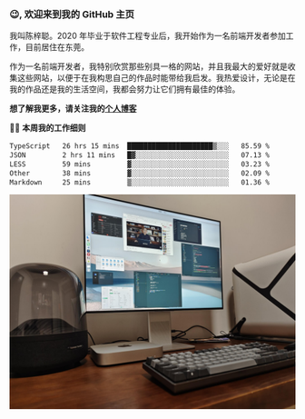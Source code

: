 ### 😉, 欢迎来到我的 GitHub 主页

我叫陈梓聪。2020 年毕业于软件工程专业后，我开始作为一名前端开发者参加工作，目前居住在东莞。

作为一名前端开发者，我特别欣赏那些别具一格的网站，并且我最大的爱好就是收集这些网站，以便于在我构思自己的作品时能带给我启发。我热爱设计，无论是在我的作品还是我的生活空间，我都会努力让它们拥有最佳的体验。

**想了解我更多，请关注我的[个人博客](https://leoku.top)**

🧑‍💻 **本周我的工作细则**
<!--START_SECTION:waka-->
```text
TypeScript   26 hrs 15 mins  █████████████████████▒░░░   85.59 % 
JSON         2 hrs 11 mins   █▓░░░░░░░░░░░░░░░░░░░░░░░   07.13 % 
LESS         59 mins         ▓░░░░░░░░░░░░░░░░░░░░░░░░   03.23 % 
Other        38 mins         ▓░░░░░░░░░░░░░░░░░░░░░░░░   02.09 % 
Markdown     25 mins         ▒░░░░░░░░░░░░░░░░░░░░░░░░   01.36 % 
```
<!--END_SECTION:waka-->

![desktop](./mine.jpg)
